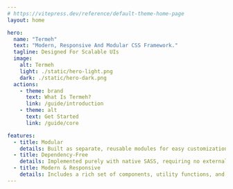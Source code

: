 ```yaml
---
# https://vitepress.dev/reference/default-theme-home-page
layout: home

hero:
  name: "Termeh"
  text: "Modern, Responsive And Modular CSS Framework."
  tagline: Designed For Scalable UIs
  image:
    alt: Termeh
    light: ./static/hero-light.png
    dark: ./static/hero-dark.png
  actions:
    - theme: brand
      text: What Is Termeh?
      link: /guide/introduction
    - theme: alt
      text: Get Started
      link: /guide/core

features:
  - title: Modular
    details: Built as separate, reusable modules for easy customization and scalability.
  - title: Dependency-Free
    details: Implemented purely with native SASS, requiring no external dependencies.
  - title: Modern & Responsive
    details: Includes a rich set of components, utility functions, and responsive styles for modern UIs.
---
```

